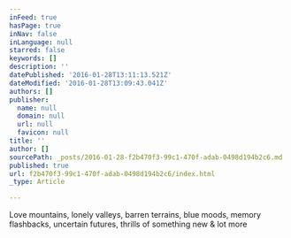 ```yaml
---
inFeed: true
hasPage: true
inNav: false
inLanguage: null
starred: false
keywords: []
description: ''
datePublished: '2016-01-28T13:11:13.521Z'
dateModified: '2016-01-28T13:09:43.041Z'
authors: []
publisher:
  name: null
  domain: null
  url: null
  favicon: null
title: ''
author: []
sourcePath: _posts/2016-01-28-f2b470f3-99c1-470f-adab-0498d194b2c6.md
published: true
url: f2b470f3-99c1-470f-adab-0498d194b2c6/index.html
_type: Article

---
```

Love mountains, lonely valleys, barren terrains, blue moods, memory flashbacks, uncertain futures, thrills of something new & lot more